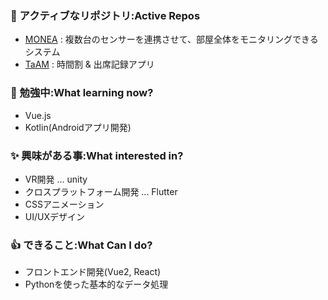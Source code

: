 <!--
**datt16/datt16** is a ✨ _special_ ✨ repository because its `README.md` (this file) appears on your GitHub profile.

Here are some ideas to get you started:
-->

<!-- [![Anurag's GitHub stats](https://github-readme-stats.vercel.app/api?username=datt16&show_icons=true&count_private=true)](https://github.com/anuraghazra/github-readme-stats)
 

[![Top Langs](https://github-readme-stats.vercel.app/api/top-langs/?username=datt16&hide=Jupyter%20Notebook&layout=compact)](https://github.com/anuraghazra/github-readme-stats)
 -->

### 🔭 アクティブなリポジトリ:Active Repos
  - [MONEA](https://github.com/datt16/MONEA) : 複数台のセンサーを連携させて、部屋全体をモニタリングできるシステム
  - [TaAM](https://github.com/datt16/TaAM) : 時間割 & 出席記録アプリ


### 🌱 勉強中:What learning now?
- Vue.js
- Kotlin(Androidアプリ開発)

### ✨ 興味がある事:What interested in?
- VR開発 ... unity
- クロスプラットフォーム開発 ... Flutter
- CSSアニメーション
- UI/UXデザイン

### 👍 できること:What Can I do?
- フロントエンド開発(Vue2, React)
- Pythonを使った基本的なデータ処理
